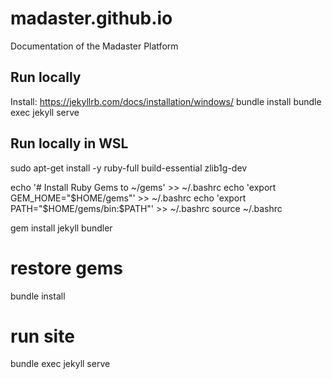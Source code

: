 # madaster.github.io
Documentation of the Madaster Platform

## Run locally
  Install: https://jekyllrb.com/docs/installation/windows/
  bundle install
  bundle exec jekyll serve

## Run locally in WSL
sudo apt-get install -y ruby-full build-essential zlib1g-dev

echo '# Install Ruby Gems to ~/gems' >> ~/.bashrc
echo 'export GEM_HOME="$HOME/gems"' >> ~/.bashrc
echo 'export PATH="$HOME/gems/bin:$PATH"' >> ~/.bashrc
source ~/.bashrc

gem install jekyll bundler
# restore gems
bundle install

# run site
bundle exec jekyll serve
